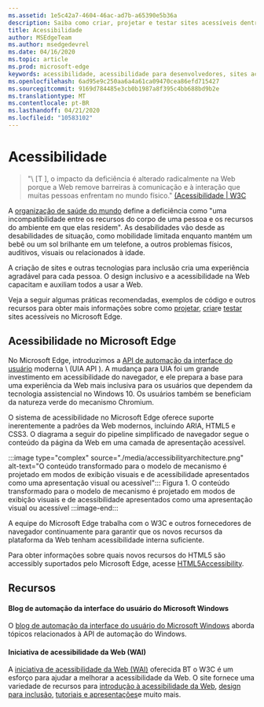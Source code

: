 ```yaml
---
ms.assetid: 1e5c42a7-4604-46ac-ad7b-a65390e5b36a
description: Saiba como criar, projetar e testar sites acessíveis dentro do Microsoft Edge.
title: Acessibilidade
author: MSEdgeTeam
ms.author: msedgedevrel
ms.date: 04/16/2020
ms.topic: article
ms.prod: microsoft-edge
keywords: acessibilidade, acessibilidade para desenvolvedores, sites acessíveis, Edge, desenvolvimento da Web, ARIA, desenvolvedor, UIA, automação da interface do usuário
ms.openlocfilehash: 6ad95e9c250aa6a4a61ca09470cea86efd715427
ms.sourcegitcommit: 9169d784485e3cb0b1987a8f395c4bb688bd9b2e
ms.translationtype: MT
ms.contentlocale: pt-BR
ms.lasthandoff: 04/21/2020
ms.locfileid: "10583102"
---
```

# Acessibilidade  

> "\ [T \], o impacto da deficiência é alterado radicalmente na Web porque a Web remove barreiras à comunicação e à interação que muitas pessoas enfrentam no mundo físico." [(Acessibilidade | W3C][W3CAccessibility]  

A [organização de saúde do mundo][WHODisabilities] define a deficiência como "uma incompatibilidade entre os recursos do corpo de uma pessoa e os recursos do ambiente em que elas residem".  As desabilidades vão desde as desabilidades de situação, como mobilidade limitada enquanto mantém um bebê ou um sol brilhante em um telefone, a outros problemas físicos, auditivos, visuais ou relacionados à idade.  

A criação de sites e outras tecnologias para inclusão cria uma experiência agradável para cada pessoa.  O design inclusivo e a acessibilidade na Web capacitam e auxiliam todos a usar a Web.  

Veja a seguir algumas práticas recomendadas, exemplos de código e outros recursos para obter mais informações sobre como [projetar][AccessibilityDesign], [criar][AccessibilityBuild]e [testar][AccessibilityTest] sites acessíveis no Microsoft Edge.  

## Acessibilidade no Microsoft Edge  

No Microsoft Edge, introduzimos a [API de automação da interface do usuário][WindowsWin32AutoEntryui] moderna \ (UIA API \).  A mudança para UIA foi um grande investimento em acessibilidade do navegador, e ele prepara a base para uma experiência da Web mais inclusiva para os usuários que dependem da tecnologia assistencial no Windows 10.  Os usuários também se beneficiam da natureza verde do mecanismo Chromium.  

O sistema de acessibilidade no Microsoft Edge oferece suporte inerentemente a padrões da Web modernos, incluindo ARIA, HTML5 e CSS3.  O diagrama a seguir do pipeline simplificado de navegador segue o conteúdo da página da Web em uma camada de apresentação acessível.  

:::image type="complex" source="./media/accessibilityarchitecture.png" alt-text="O conteúdo transformado para o modelo de mecanismo é projetado em modos de exibição visuais e de acessibilidade apresentados como uma apresentação visual ou acessível":::
   Figura 1.  O conteúdo transformado para o modelo de mecanismo é projetado em modos de exibição visuais e de acessibilidade apresentados como uma apresentação visual ou acessível
:::image-end:::

<!--![Figure 1.  Content transformed to the engine model is projected into visual and accessibility views that are presented either as visual or accessible presentation][ImageAccessibilityArchitecture]  -->  

A equipe do Microsoft Edge trabalha com o W3C e outros fornecedores de navegador continuamente para garantir que os novos recursos da plataforma da Web tenham acessibilidade interna suficiente.  

Para obter informações sobre quais novos recursos do HTML5 são accessibly suportados pelo Microsoft Edge, acesse [HTML5Accessibility][HTML5Accessibility].  

## Recursos  

#### Blog de automação da interface do usuário do Microsoft Windows  

O [blog de automação da interface do usuário do Microsoft Windows][ArchiveBlogsWinuiautomation] aborda tópicos relacionados à API de automação do Windows.  

#### Iniciativa de acessibilidade da Web (WAI)  

A [iniciativa de acessibilidade da Web (WAI)][W3CWaiHome] oferecida BT o W3C é um esforço para ajudar a melhorar a acessibilidade da Web.  O site fornece uma variedade de recursos para [introdução à acessibilidade da Web][W3CWaiGettingstartedOverview], [design para inclusão][W3CWaiFundamentals], [tutoriais e apresentações][W3CWaiTeachAdvocate]e muito mais.  


<!-- image links -->  

<!--[ImageAccessibilityArchitecture]: ./media/accessibilityarchitecture.png "Figure 1: Content transformed to the engine model is projected into visual and accessibility views that are presented either as visual or accessible presentation"  -->  

<!-- links -->  

[AccessibilityBuild]: ./accessibility/build.md "Criando sites acessíveis"  
[AccessibilityDesign]: ./accessibility/design.md "Criando sites acessíveis"  
[AccessibilityTest]: ./accessibility/test.md "Testes de acessibilidade"  

[WindowsWin32AutoEntryui]: /windows/win32/winauto/entry-uiauto-win32 "Automação da interface do usuário"  

[ArchiveBlogsWinuiautomation]: /archive/blogs/winuiautomation/ "Blog de automação da interface do usuário do Microsoft Windows"  

[HTML5Accessibility]: https://html5accessibility.com "Acessibilidade do HTML5"  

[W3CAccessibility]: https://w3.org/standards/webdesign/accessibility "Acessibilidade | W3C"  
[W3CWaiFundamentals]: https://w3.org/wai/fundamentals/accessibility-intro "Introdução à acessibilidade na Web | Web Accessibility Initiative (WAI) | W3C"  
[W3CWaiGettingstartedOverview]: https://w3.org/wai/gettingstarted/Overview "Introdução: tornar um site acessível | Web Accessibility Initiative (WAI) | W3C"  
[W3CWaiHome]: https://w3.org/wai "Web Accessibility Initiative (WAI) | W3C"  
[W3CWaiTeachAdvocate]: https://w3.org/wai/teach-advocate "Visão geral de ensinar e defensor | Web Accessibility Initiative (WAI) | W3C"  

[WHODisabilities]: https://who.int/topics/disabilities "Recursos | QUE"  

